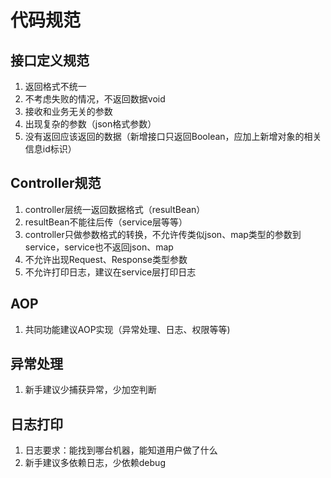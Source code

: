 # 代码规范

## 接口定义规范

1. 返回格式不统一
2. 不考虑失败的情况，不返回数据void
3. 接收和业务无关的参数
4. 出现复杂的参数（json格式参数）
5. 没有返回应该返回的数据（新增接口只返回Boolean，应加上新增对象的相关信息id标识）

## Controller规范

1. controller层统一返回数据格式（resultBean）
2. resultBean不能往后传（service层等等）
3. controller只做参数格式的转换，不允许传类似json、map类型的参数到service，service也不返回json、map
4. 不允许出现Request、Response类型参数
5. 不允许打印日志，建议在service层打印日志

## AOP

1. 共同功能建议AOP实现（异常处理、日志、权限等等)

## 异常处理

1. 新手建议少捕获异常，少加空判断

## 日志打印

1. 日志要求：能找到哪台机器，能知道用户做了什么
2. 新手建议多依赖日志，少依赖debug